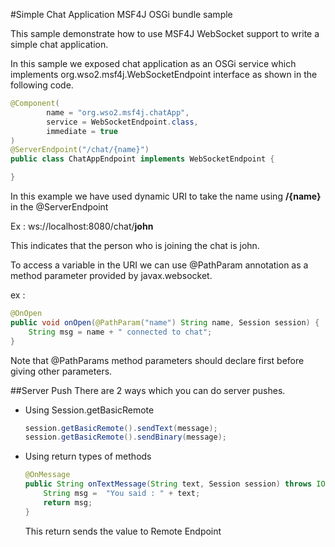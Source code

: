 #Simple Chat Application MSF4J OSGi bundle sample

This sample demonstrate how to use MSF4J WebSocket support 
to write a simple chat application. 

In this sample we exposed chat application as an OSGi service 
which implements org.wso2.msf4j.WebSocketEndpoint interface
 as shown in the following code.
 
```java
@Component(
        name = "org.wso2.msf4j.chatApp",
        service = WebSocketEndpoint.class,
        immediate = true
)
@ServerEndpoint("/chat/{name}")
public class ChatAppEndpoint implements WebSocketEndpoint {

}
```

In this example we have used dynamic URI to take the name
using **/{name}** in the @ServerEndpoint

Ex : ws://localhost:8080/chat/**john**

This indicates that the person who is joining the chat
is john. 

To access a variable in the URI we can use @PathParam
annotation  as a method parameter 
provided by javax.websocket.

ex : 
```java
@OnOpen
public void onOpen(@PathParam("name") String name, Session session) {
    String msg = name + " connected to chat";
}
```
Note that @PathParams method parameters should declare first
before giving other parameters.

##Server Push
There are 2 ways which you can do server pushes.
* Using Session.getBasicRemote
    ```java
    session.getBasicRemote().sendText(message);
    session.getBasicRemote().sendBinary(message);
    ```
* Using return types of methods
    ```java
    @OnMessage
    public String onTextMessage(String text, Session session) throws IOException {
        String msg =  "You said : " + text;
        return msg;
    }
    ```
    This return sends the value to Remote Endpoint